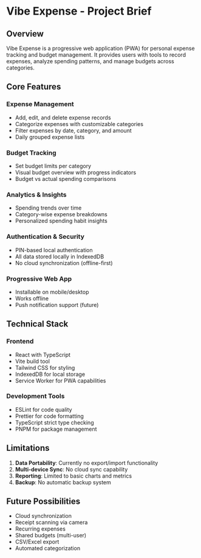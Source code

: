 # Vibe Expense - Project Brief

## Overview

Vibe Expense is a progressive web application (PWA) for personal expense tracking and budget management. It provides users with tools to record expenses, analyze spending patterns, and manage budgets across categories.

## Core Features

### Expense Management

- Add, edit, and delete expense records
- Categorize expenses with customizable categories
- Filter expenses by date, category, and amount
- Daily grouped expense lists

### Budget Tracking

- Set budget limits per category
- Visual budget overview with progress indicators
- Budget vs actual spending comparisons

### Analytics & Insights

- Spending trends over time
- Category-wise expense breakdowns
- Personalized spending habit insights

### Authentication & Security

- PIN-based local authentication
- All data stored locally in IndexedDB
- No cloud synchronization (offline-first)

### Progressive Web App

- Installable on mobile/desktop
- Works offline
- Push notification support (future)

## Technical Stack

### Frontend

- React with TypeScript
- Vite build tool
- Tailwind CSS for styling
- IndexedDB for local storage
- Service Worker for PWA capabilities

### Development Tools

- ESLint for code quality
- Prettier for code formatting
- TypeScript strict type checking
- PNPM for package management

## Limitations

1. **Data Portability**: Currently no export/import functionality
2. **Multi-device Sync**: No cloud sync capability
3. **Reporting**: Limited to basic charts and metrics
4. **Backup**: No automatic backup system

## Future Possibilities

- Cloud synchronization
- Receipt scanning via camera
- Recurring expenses
- Shared budgets (multi-user)
- CSV/Excel export
- Automated categorization
